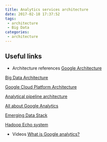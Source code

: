 ```yaml
---
title: Analytics services architecture
date: 2017-02-18 17:37:52
tags:
 - architecture
 - Big Data
categories:
 - architecture
---
```


## Useful links

 - Architecture references
 [Google Architecture](https://www.google.co.kr/imgres?imgurl=https%3A%2F%2Fimage.slidesharecdn.com%2Faditiopentalk-breakingitopen-googlearchitecture-120103015231-phpapp01%2F95%2Fgoogle-architecture-breaking-it-open-11-728.jpg%3Fcb%3D1378045203&imgrefurl=http%3A%2F%2Fwww.slideshare.net%2FAditiTechnologies%2Fgoogle-architecture-breaking-it-open&docid=OLWBnqtrOw4oTM&tbnid=FMGepWmPKrXIXM%3A&vet=1&w=728&h=546&bih=803&biw=1440&q=google%20analytics%20architecture&ved=0ahUKEwiow9f5oJnSAhVCOrwKHVWpCUUQMwgkKAowCg&iact=mrc&uact=8#h=546&imgrc=FMGepWmPKrXIXM:&vet=1&w=728)

 [Big Data Architecture](https://www.google.co.kr/imgres?imgurl=https%3A%2F%2Fs-media-cache-ak0.pinimg.com%2F736x%2F64%2Fee%2Fb3%2F64eeb38eb6e4590630be642441ba0ce2.jpg&imgrefurl=https%3A%2F%2Fwww.pinterest.com%2Fexplore%2Fdata-architecture%2F&docid=urmlON1i4YYiZM&tbnid=1oy_m4Ltvd5XJM%3A&vet=1&w=498&h=512&bih=803&biw=1440&q=google%20analytics%20architecture&ved=0ahUKEwiow9f5oJnSAhVCOrwKHVWpCUUQMwgtKBMwEw&iact=mrc&uact=8#h=512&imgrc=1oy_m4Ltvd5XJM:&vet=1&w=498)

 [Google Cloud Platform Architecture](https://www.google.co.kr/imgres?imgurl=https%3A%2F%2Fcloud.google.com%2Fimages%2F03_DigitalAssetMgmt_ArchDiagram.png&imgrefurl=https%3A%2F%2Fcloud.google.com%2Fsolutions%2Farchitecture%2Fdigitalassets&docid=LDchhaJyL2GBoM&tbnid=a7sS2OosRIjWxM%3A&vet=1&w=1007&h=696&bih=803&biw=1440&q=google%20analytics%20architecture&ved=0ahUKEwiow9f5oJnSAhVCOrwKHVWpCUUQMwg6KBUwFQ&iact=mrc&uact=8#h=696&imgrc=a7sS2OosRIjWxM:&vet=1&w=1007)

 [Analytical pipeline architecture](https://www.google.co.kr/imgres?imgurl=https%3A%2F%2Fsegment.com%2Fblog%2Fthe-totally-managed-analytics-pipeline%2Fimages%2Farchitecture.png&imgrefurl=https%3A%2F%2Fsegment.com%2Fblog%2Fthe-totally-managed-analytics-pipeline%2F&docid=KwVMX3H_Q5JUNM&tbnid=BhMRktmxU1GcYM%3A&vet=1&w=1805&h=1171&bih=803&biw=1440&q=google%20analytics%20architecture&ved=0ahUKEwiow9f5oJnSAhVCOrwKHVWpCUUQMwhBKBwwHA&iact=mrc&uact=8#h=1171&imgrc=BhMRktmxU1GcYM:&vet=1&w=1805)

 [All about Google Analytics](http://idiotechie.com/all-about-google-analytics/)

 [Emerging Data Stack](http://www.rosebt.com/blog/the-emerging-data-stack)

 [Hadoop Echo system](https://examples.javacodegeeks.com/enterprise-java/apache-hadoop/hadoop-ecosystem-explained/)

 - Videos
 [What is Google analytics? ](https://www.lynda.com/Google-Analytics-tutorials/What-Google-Analytics/197523/415171-4.html)
